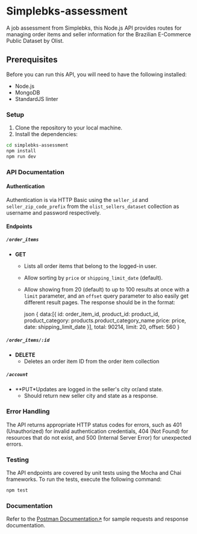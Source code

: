 # Simplebks-assessment

A job assessment from Simplebks, this Node.js API provides routes for managing order items and seller information for the Brazilian E-Commerce Public Dataset by Olist.

## Prerequisites

Before you can run this API, you will need to have the following installed:

* Node.js
* MongoDB
* StandardJS linter

### Setup

1. Clone the repository to your local machine.
2. Install the dependencies:

```bash
cd simplebks-assessment
npm install
npm run dev
```

### API Documentation

#### Authentication

Authentication is via HTTP Basic using the `seller_id` and `seller_zip_code_prefix` from the `olist_sellers_dataset` collection as username and password respectively.

#### Endpoints

##### `/order_items`

* **GET**
  * Lists all order items that belong to the logged-in user.
  * Allow sorting by `price` or `shipping_limit_date` (default).
  * Allow showing from 20 (default) to up to 100 results at once with a `limit` parameter, and an `offset` query parameter to also easily get different result pages. The response should be in the format:

    json
    {
     data:[{
      id: order_item_id,
      product_id: product_id,
      product_category: products.product_category_name
      price: price,
      date: shipping_limit_date
     }],
     total: 90214,
     limit: 20,
     offset: 560
    }

##### `/order_items/:id`

* **DELETE**
  * Deletes an order item ID from the order item collection

##### `/account`

* **PUT*Updates are logged in the seller's city or/and state.
  * Should return new seller city and state as a response.

### Error Handling

The API returns appropriate HTTP status codes for errors, such as 401 (Unauthorized) for invalid authentication credentials, 404 (Not Found) for resources that do not exist, and 500 (Internal Server Error) for unexpected errors.

### Testing

The API endpoints are covered by unit tests using the Mocha and Chai frameworks. To run the tests, execute the following command:

```bash
npm test
```

### Documentation

Refer to the [Postman Documentation↗](https://documenter.getpostman.com/view/25333551/2s9YeD8DN9) for sample requests and response documentation.
